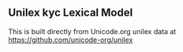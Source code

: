Unilex kyc Lexical Model
----------------------

This is built directly from Unicode.org unilex data at
https://github.com/unicode-org/unilex
